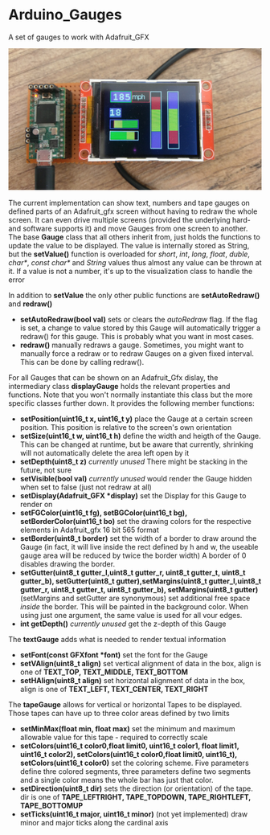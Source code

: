# Arduino_Gauges
A set of gauges to work with Adafruit_GFX

![screenshot](https://github.com/pljakobs/Arduino_Gauges/blob/master/Gauges.jpeg?raw=true)

The current implementation can show text, numbers and tape gauges on defined parts of an Adafruit_gfx screen without having to redraw the whole screen. It can even drive multiple screens (provided the underlying hard- and software supports it) and move Gauges from one screen to another.
The base **Gauge** class that all others inherit from, just holds the functions to update the value to be displayed. The value is internally stored as String, but the **setValue()** function is overloaded for *short*, *int*, *long*, *float*, *duble*, *char\**, *const char\** and *String* values thus almost any value can be thrown at it. 
If a value is not a number, it's up to the visualization class to handle the error 

In addition to **setValue** the only other public functions are **setAutoRedraw()** and **redraw()**

* **setAutoRedraw(bool val)** sets or clears the *autoRedraw* flag. If the flag is set, a change to value stored by this Gauge will automatically trigger a redraw() for this gauge. This is probably what you want in most cases.
* **redraw()** manually redraws a gauge. Sometimes, you might want to manually force a redraw or to redraw Gauges on a given fixed interval. This can be done by calling redraw().

For all Gauges that can be shown on an Adafruit_Gfx dislay, the intermediary class **displayGauge** holds the relevant properties and functions. Note that you won't normally instantiate this class but the more specific classes further down.
It provides the following member functions:
* **setPosition(uint16_t x, uint16_t y)**
place the Gauge at a certain screen position. This position is relative to the screen's own orientation
* **setSize(uint16_t w, uint16_t h)**
define the width and heigth of the Gauge. This can be changed at runtime, but be aware that currently, shrinking will not automatically delete the area left open by it
* **setDepth(uint8_t z)** *currently unused* There might be stacking in the future, not sure
* **setVisible(bool val)** *currently unused* would render the Gauge hidden when set to false (just not redraw at all)
* **setDisplay(Adafruit_GFX \*display)** set the Display for this Gauge to render on
* **setFGColor(uint16_t fg), setBGColor(uint16_t bg), setBorderColor(uint16_t bo)** set the drawing colors for the respective elements in Adafruit_gfx 16 bit 565 format 
* **setBorder(uint8_t border)** set the width of a border to draw around the Gauge (in fact, it will live inside the rect defined by h and w, the useable gauge area will be reduced by twice the border width) A border of 0 disables drawing the border.
* **setGutter(uint8_t gutter_l,uint8_t gutter_r, uint8_t gutter_t, uint8_t gutter_b), setGutter(uint8_t gutter),setMargins(uint8_t gutter_l,uint8_t gutter_r, uint8_t gutter_t, uint8_t gutter_b), setMargins(uint8_t gutter)** (setMargins and setGutter are synonymous) set additional free space *inside* the border. This will be painted in the background color. When using just one argument, the same value is used for all vour edges.
* **int getDepth()** *currently unused* get the z-depth of this Gauge

The **textGauge** adds what is needed to render textual information
* **setFont(const GFXfont \*font)** set the font for the Gauge
* **setVAlign(uint8_t align)** set vertical alignment of data in the box, align is one of **TEXT_TOP, TEXT_MIDDLE, TEXT_BOTTOM**
* **setHAlign(uint8_t align)** set horizontal alignment of data in the box, align is one of **TEXT_LEFT, TEXT_CENTER, TEXT_RIGHT**

The **tapeGauge** allows for vertical or horizontal Tapes to be displayed. Those tapes can have up to three color areas defined by two limits
* **setMinMax(float min, float max)** set the minimum and maximum allowable value for this tape - required to correctly scale
* **setColors(uint16_t color0,float limit0, uint16_t color1, float limit1, uint16_t color2), setColors(uint16_t color0,float limit0, uint16_t), setColors(uint16_t color0)** set the coloring scheme. Five parameters define thre colored segments, three parameters define two segments and a single color means the whole bar has just that color.
* **setDirection(uint8_t dir)** sets the direction (or orientation) of the tape. dir is one of **TAPE_LEFTRIGHT, TAPE_TOPDOWN, TAPE_RIGHTLEFT, TAPE_BOTTOMUP** 
* **setTicks(uint16_t major, uint16_t minor)** (not yet implemented) draw minor and major ticks along the cardinal axis
